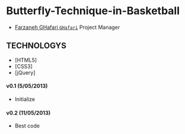 Butterfly-Technique-in-Basketball
=================================

* [Farzaneh GHafari `GHafari`](https://github.com/Asal-GHafari) Project Manager


## TECHNOLOGYS
* [HTML5]
* [CSS3]
* [jQuery]


#### v0.1 (5/05/2013)
  * Initialize
  
#### v0.2 (11/05/2013)
  * Best code

